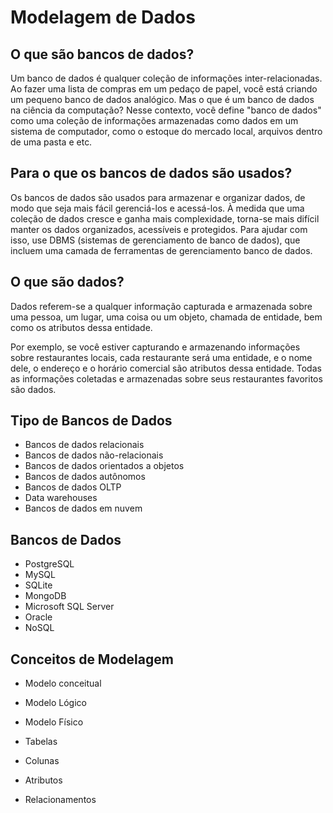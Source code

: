 # Modelagem de Dados

## O que são bancos de dados?

Um banco de dados é qualquer coleção de informações inter-relacionadas. Ao fazer uma lista de compras em um pedaço de papel, você está criando um pequeno banco de dados analógico. Mas o que é um banco de dados na ciência da computação? Nesse contexto, você define "banco de dados" como uma coleção de informações armazenadas como dados em um sistema de computador, como o estoque do mercado local, arquivos dentro de uma pasta e etc.

## Para o que os bancos de dados são usados?

Os bancos de dados são usados para armazenar e organizar dados, de modo que seja mais fácil gerenciá-los e acessá-los. À medida que uma coleção de dados cresce e ganha mais complexidade, torna-se mais difícil manter os dados organizados, acessíveis e protegidos. Para ajudar com isso, use DBMS (sistemas de gerenciamento de banco de dados), que incluem uma camada de ferramentas de gerenciamento banco de dados.


## O que são dados?

Dados referem-se a qualquer informação capturada e armazenada sobre uma pessoa, um lugar, uma coisa ou um objeto, chamada de entidade, bem como os atributos dessa entidade.

Por exemplo, se você estiver capturando e armazenando informações sobre restaurantes locais, cada restaurante será uma entidade, e o nome dele, o endereço e o horário comercial são atributos dessa entidade. Todas as informações coletadas e armazenadas sobre seus restaurantes favoritos são dados.


## Tipo de Bancos de Dados

- Bancos de dados relacionais
- Bancos de dados não-relacionais
- Bancos de dados orientados a objetos
- Bancos de dados autônomos
- Bancos de dados OLTP
- Data warehouses
- Bancos de dados em nuvem

## Bancos de Dados

- PostgreSQL
- MySQL
- SQLite
- MongoDB
- Microsoft SQL Server
- Oracle
- NoSQL


## Conceitos de Modelagem

- Modelo conceitual
- Modelo Lógico
- Modelo Físico


- Tabelas
- Colunas
- Atributos
- Relacionamentos

